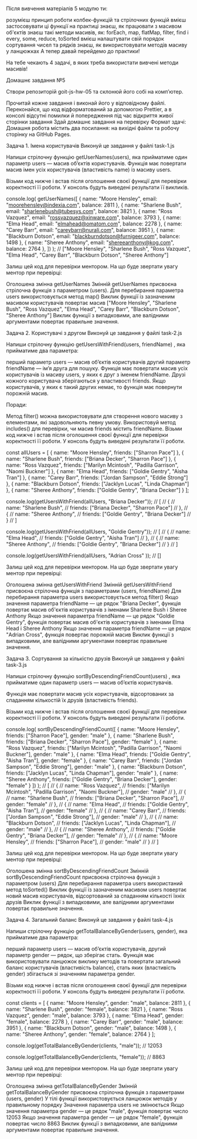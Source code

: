 Після вивчення матеріалів 5 модулю ти:

розумієш принцип роботи колбек-функцій та стрілочних функцій
вмієш застосовувати ці функції на практиці
знаєш, як працювати з масивом об'єктів
знаєш такі методи масивів, як: forEach, map, flatMap, filter, find і every, some, reduce, toSorted
вмієш налаштувати свій порядок сортування чисел та рядків
знаєш, як використовувати методів масиву у ланцюжках
А тепер давай перейдемо до практики!

На тебе чекають 4 задачі, в яких треба використати вивчені методи масивів!

Домашнє завдання №5

Створи репозиторій goit-js-hw-05 та склонюй його собі на комп’ютер.

Прочитай кожне завдання і виконай його у відповідному файлі.
Переконайся, що код відформатований за допомогою Prettier, а в консолі відсутні помилки й попередження
під час відкриття живої сторінки завдання
Здай домашнє завдання на перевірку
Формат здачі: Домашня робота містить два посилання: на вихідні файли та робочу сторінку на GitHub Pages.

Задача 1. Імена користувачів
Виконуй це завдання у файлі task-1.js

Напиши стрілочну функцію getUserNames(users), яка прийматиме один параметр users — масив об’єктів користувачів. 
Функція має повертати масив імен усіх користувачів (властивість name) із масиву users.

Візьми код нижче і встав після оголошення своєї функції для перевірки коректності її роботи. 
У консоль будуть виведені результати її викликів.

console.log(
  getUserNames([
  {
    name: "Moore Hensley",
    email: "moorehensley@indexia.com",
    balance: 2811
  },
  {
    name: "Sharlene Bush",
    email: "sharlenebush@tubesys.com",
    balance: 3821
  },
  {
    name: "Ross Vazquez",
    email: "rossvazquez@xinware.com",
    balance: 3793
  },
  {
    name: "Elma Head",
    email: "elmahead@omatom.com",
    balance: 2278
  },
  {
    name: "Carey Barr",
    email: "careybarr@nurali.com",
    balance: 3951
  },
  {
    name: "Blackburn Dotson",
    email: "blackburndotson@furnigeer.com",
    balance: 1498
  },
  {
    name: "Sheree Anthony",
    email: "shereeanthony@kog.com",
    balance: 2764
  },
])
); // ["Moore Hensley", "Sharlene Bush", "Ross Vazquez", "Elma Head", "Carey Barr", "Blackburn Dotson", "Sheree Anthony"]

Залиш цей код для перевірки ментором.
На що буде звертати увагу ментор при перевірці:

Оголошена змінна getUserNames
Змінній getUserNames присвоєна стрілочна функція з параметром (users).
Для перебирання параметра users використовується метод map()
Виклик функції із зазначеним масивом користувачів повертає масив ["Moore Hensley", "Sharlene Bush", "Ross Vazquez", "Elma Head", "Carey Barr", "Blackburn Dotson", "Sheree Anthony"]
Виклик функції з випадковими, але валідними аргументами повертає правильне значення.

Задача 2. Користувачі з другом
Виконуй це завдання у файлі task-2.js

Напиши стрілочну функцію getUsersWithFriend(users, friendName) , яка прийматиме два параметра:

перший параметр users — масив об’єктів користувачів
другий параметр friendName — ім’я друга для пошуку.
Функція має повертати масив усіх користувачів із масиву users, у яких є друг з іменем friendName. 
Друзі кожного користувача зберігаються у властивості friends. Якщо користувачів, 
у яких є такий других немає, то функція має повернути порожній масив.

Поради:

Метод filter() можна використовувати для створення нового масиву з елементами, які задовольняють певну умову.
Використовуй метод includes() для перевірки, чи масив friends містить friendName.
Візьми код нижче і встав після оголошення своєї функції для перевірки коректності її роботи.
У консоль будуть виведені результати її роботи.

const allUsers = [
  {
    name: "Moore Hensley",
    friends: ["Sharron Pace"]
  },
  {
    name: "Sharlene Bush",
    friends: ["Briana Decker", "Sharron Pace"]
  },
  {
    name: "Ross Vazquez",
    friends: ["Marilyn Mcintosh", "Padilla Garrison", "Naomi Buckner"]
  },
  {
    name: "Elma Head",
    friends: ["Goldie Gentry", "Aisha Tran"]
  },
  {
    name: "Carey Barr",
    friends: ["Jordan Sampson", "Eddie Strong"]
  },
  {
    name: "Blackburn Dotson",
    friends: ["Jacklyn Lucas", "Linda Chapman"]
  },
  {
    name: "Sheree Anthony",
    friends: ["Goldie Gentry", "Briana Decker"]
  }
];

console.log(getUsersWithFriend(allUsers, "Briana Decker")); 
// [
//   {
//     name: "Sharlene Bush",
//     friends: ["Briana Decker", "Sharron Pace"]
//   },
//   {
//     name: "Sheree Anthony",
//     friends: ["Goldie Gentry", "Briana Decker"]
//   }
// ]

console.log(getUsersWithFriend(allUsers, "Goldie Gentry"));
// [
//   {
//     name: "Elma Head",
//     friends: ["Goldie Gentry", "Aisha Tran"]
//   },
//   {
//     name: "Sheree Anthony",
//     friends: ["Goldie Gentry", "Briana Decker"]
//   }
// ]

console.log(getUsersWithFriend(allUsers, "Adrian Cross" )); // []

Залиш цей код для перевірки ментором.
На що буде звертати увагу ментор при перевірці:

Оголошена змінна getUsersWithFriend
Змінній getUsersWithFriend присвоєна стрілочна функція з параметрами (users, friendName)
Для перебирання параметра users використовується метод filter()
Якщо значення параметра friendName — це рядок "Briana Decker", функція повертає масив об'єктів користувачів
з іменами Sharlene Bush і Sheree Anthony
Якщо значення параметра friendName — це рядок "Goldie Gentry", функція повертає масив об'єктів користувачів
з іменами Elma Head і Sheree Anthony
Якщо значення параметра friendName — це рядок "Adrian Cross", функція повертає порожній масив
Виклик функції з випадковими, але валідними аргументами повертає правильне значення.

Задача 3. Сортування за кількістю друзів
Виконуй це завдання у файлі task-3.js

Напиши стрілочну функцію sortByDescendingFriendCount(users) , яка прийматиме один параметр users — 
масив об’єктів користувачів.

Функція має повертати масив усіх користувачів, відсортованих за спаданням кількостій їх друзів (властивість friends).

Візьми код нижче і встав після оголошення своєї функції для перевірки коректності її роботи. 
У консоль будуть виведені результати її роботи.

console.log(
  sortByDescendingFriendCount([
    {
      name: "Moore Hensley",
      friends: ["Sharron Pace"],
      gender: "male"
    },
    {
      name: "Sharlene Bush",
      friends: ["Briana Decker", "Sharron Pace"],
      gender: "female"
    },
    {
      name: "Ross Vazquez",
      friends: ["Marilyn Mcintosh", "Padilla Garrison", "Naomi Buckner"],
      gender: "male"
    },
    {
      name: "Elma Head",
      friends: ["Goldie Gentry", "Aisha Tran"],
      gender: "female"
    },
    {
      name: "Carey Barr",
      friends: ["Jordan Sampson", "Eddie Strong"],
      gender: "male"
    },
    {
      name: "Blackburn Dotson",
      friends: ["Jacklyn Lucas", "Linda Chapman"],
      gender: "male"
    },
    {
      name: "Sheree Anthony",
      friends: ["Goldie Gentry", "Briana Decker"],
      gender: "female"
    }
  ])
);
// [
//   {
//     name: "Ross Vazquez",
//     friends: ["Marilyn Mcintosh", "Padilla Garrison", "Naomi Buckner"],
//     gender: "male"
//   },
//   {
//     name: "Sharlene Bush",
//     friends: ["Briana Decker", "Sharron Pace"],
//     gender: "female"
//   },
//   {
//     name: "Elma Head",
//     friends: ["Goldie Gentry", "Aisha Tran"],
//     gender: "female"
//   },
//   {
//     name: "Carey Barr",
//     friends: ["Jordan Sampson", "Eddie Strong"],
//     gender: "male"
//   },
//   {
//     name: "Blackburn Dotson",
//     friends: ["Jacklyn Lucas", "Linda Chapman"],
//     gender: "male"
//   },
//   {
//     name: "Sheree Anthony",
//     friends: ["Goldie Gentry", "Briana Decker"],
//     gender: "female"
//   },
//   {
//     name: "Moore Hensley",
//     friends: ["Sharron Pace"],
//     gender: "male"
//   }
// ]

Залиш цей код для перевірки ментором.
На що буде звертати увагу ментор при перевірці:

Оголошена змінна sortByDescendingFriendCount
Змінній sortByDescendingFriendCount присвоєна стрілочна функція з параметром (users)
Для перебирання параметра users використаний метод toSorted()
Виклик функції із зазначеним масивом users повертає новий масив користувачів, 
відсортований за спаданням кількості їхніх друзів
Виклик функції з випадковими, але валідними аргументами повертає правильне значення.

Задача 4. Загальний баланс
Виконуй це завдання у файлі task-4.js

Напиши стрілочну функцію getTotalBalanceByGender(users, gender), яка прийматиме два параметра:

перший параметр users — масив об’єктів користувачів,
другий параметр gender — рядок, що зберігає стать.
Функція має використовувати ланцюжок виклику методів та повертати загальний баланс
користувачів (властивість balance), стать яких (властивість gender) збігається зі значенням параметра gender.

Візьми код нижче і встав після оголошення своєї функції для перевірки коректності її роботи. 
У консоль будуть виведені результати її роботи.

const clients = [
	{
    name: "Moore Hensley",
    gender: "male",
    balance: 2811
  },
  {
    name: "Sharlene Bush",
    gender: "female",
    balance: 3821
  },
  {
    name: "Ross Vazquez",
    gender: "male",
    balance: 3793
  },
  {
    name: "Elma Head",
    gender: "female",
    balance: 2278
  },
  {
    name: "Carey Barr",
    gender: "male",
    balance: 3951
  },
  {
    name: "Blackburn Dotson",
    gender: "male",
    balance: 1498
  },
  {
    name: "Sheree Anthony",
    gender: "female",
    balance: 2764
  }
];

console.log(getTotalBalanceByGender(clients, "male")); // 12053

console.log(getTotalBalanceByGender(clients, "female")); // 8863

Залиш цей код для перевірки ментором.
На що буде звертати увагу ментор при перевірці:

Оголошена змінна getTotalBalanceByGender
Змінній getTotalBalanceByGender присвоєна стрілочна функція з параметрами (users, gender)
У тілі функції використовується ланцюжок методів у правильному порядку
Значення параметра users не змінюється
Якщо значення параметра gender — це рядок "male", функція повертає число 12053
Якщо значення параметра gender — це рядок "female", функція повертає число 8863
Виклик функції з випадковими, але валідними аргументами повертає правильне значення.